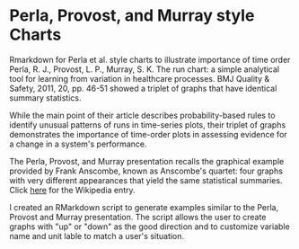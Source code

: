 # Perla, Provost, and Murray style Charts
Rmarkdown for Perla et al. style charts to illustrate importance of time order
Perla, R. J., Provost, L. P., Murray, S. K. The run chart: a simple analytical tool for learning from variation in healthcare processes. 
BMJ Quality & Safety, 2011, 20, pp. 46-51 showed a triplet of graphs that have identical summary statistics.

While the main point of their article describes probability-based rules to identify unusual patterns of runs in time-series plots, their triplet of graphs demonstrates the importance of time-order plots in assessing evidence for a change in a system's performance.  

The Perla, Provost, and Murray presentation recalls the graphical example provided by Frank Anscombe, known as Anscombe's quartet:  four graphs with very different appearances that yield the same statistical summaries.  Click [here](https://en.wikipedia.org/wiki/Anscombe%27s_quartet) for the Wikipedia entry.

I created an RMarkdown script to generate examples similar to the Perla, Provost and Murray presentation.  The script allows the user to create graphs with "up" or "down" as the good direction and to customize variable name and unit lable to match a user's situation.

